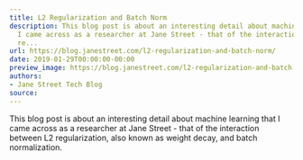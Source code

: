 ```yaml
---
title: L2 Regularization and Batch Norm
description: This blog post is about an interesting detail about machine learningthat
  I came across as a researcher at Jane Street - that of the interaction between L2
  re...
url: https://blog.janestreet.com/l2-regularization-and-batch-norm/
date: 2019-01-29T00:00:00-00:00
preview_image: https://blog.janestreet.com/l2-regularization-and-batch-norm/l2-batch-norm_19b.png
authors:
- Jane Street Tech Blog
source:
---
```


<p>This blog post is about an interesting detail about machine learning
that I came across as a researcher at Jane Street - that of the 
interaction between L2 regularization, also known as
weight decay, and batch normalization.</p>


